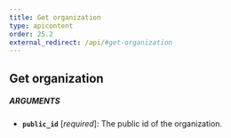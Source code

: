 ```yaml
---
title: Get organization
type: apicontent
order: 25.2
external_redirect: /api/#get-organization
---
```


## Get organization
##### ARGUMENTS
* **`public_id`** [*required*]:
    The public id of the organization.
